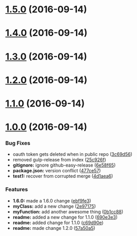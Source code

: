 <a name="1.5.0"></a>
# [1.5.0](https://github.com/ajdruff/test1/compare/v1.3.0...v1.5.0) (2016-09-14)



<a name="1.4.0"></a>
# [1.4.0](https://github.com/ajdruff/test1/compare/v1.3.0...v1.4.0) (2016-09-14)



<a name="1.3.0"></a>
# [1.3.0](https://github.com/ajdruff/test1/compare/v1.2.0...v1.3.0) (2016-09-14)



<a name="1.2.0"></a>
# [1.2.0](https://github.com/ajdruff/test1/compare/v1.1.0...v1.2.0) (2016-09-14)



<a name="1.1.0"></a>
# [1.1.0](https://github.com/ajdruff/test1/compare/v1.0.0...v1.1.0) (2016-09-14)



<a name="1.0.0"></a>
# [1.0.0](https://github.com/ajdruff/test1/compare/3c69d56...v1.0.0) (2016-09-14)


### Bug Fixes

* oauth token gets deleted when in public repo ([3c69d56](https://github.com/ajdruff/test1/commit/3c69d56))
* removed gulp-release from index ([25c926f](https://github.com/ajdruff/test1/commit/25c926f))
* **gitignore:** ignore github-easy-release ([6e58f65](https://github.com/ajdruff/test1/commit/6e58f65))
* **package.json:** version conflict ([477ce57](https://github.com/ajdruff/test1/commit/477ce57))
* **test1:** recover from corrupted merge ([4d1aea6](https://github.com/ajdruff/test1/commit/4d1aea6))


### Features

* **1.6.0:**  made a 1.6.0 change ([ebf9fe3](https://github.com/ajdruff/test1/commit/ebf9fe3))
* **myClass:** add a new change ([2e97175](https://github.com/ajdruff/test1/commit/2e97175))
* **myFunction:** add another awesome thing ([0b1cc88](https://github.com/ajdruff/test1/commit/0b1cc88))
* **readme:** added a new change for 1.1.0 ([690e3e3](https://github.com/ajdruff/test1/commit/690e3e3))
* **readme:** added change for 1.1.0 ([c69d90e](https://github.com/ajdruff/test1/commit/c69d90e))
* **readme:** made change 1.2.0 ([57a50a5](https://github.com/ajdruff/test1/commit/57a50a5))



